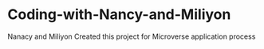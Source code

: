 # Coding-with-Nancy-and-Miliyon
Nanacy and Miliyon Created this project for Microverse application process
